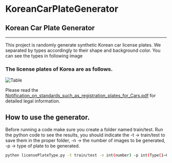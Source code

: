 # KoreanCarPlateGenerator
## Korean Car Plate Generator
------------------------
This project is randomly generate synthetic Korean car license plates.
We separated by types accordingly to their shape and background color.
You can see the types in following image

### The license plates of Korea are as follows.
![Table](/table.jpg)

Please read the [Notification_on_standards_such_as_registration_plates_for_Cars.pdf](https://github.com/Usmankhujaev/KoreanCarPlateGenerator/blob/master/Notification%20on%20standards%20such%20as%20registration%20plates%20for%20Cars.pdf) for detailed legal information.

## How to use the generator. 
Before running a code make sure you create a folder named train/test. Run the python code to see the results, you should indicate the -t -> train/test to save them in the proper folder, -n -> the number of images to be generated, -p -> type of plate to be generated.  

```bash
python licensePlateType.py -t train/test -n int(number) -p int(Type(1~6))
```
